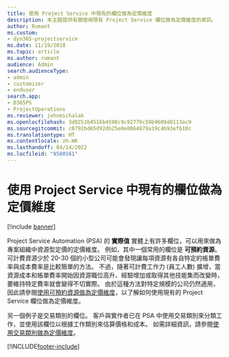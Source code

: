 ```yaml
---
title: 使用 Project Service 中現有的欄位做為定價維度
description: 本主題提供有關使用現有 Project Service 欄位做為定價維度的資訊。
author: Rumant
ms.custom:
- dyn365-projectservice
ms.date: 11/19/2018
ms.topic: article
ms.author: rumant
audience: Admin
search.audienceType:
- admin
- customizer
- enduser
search.app:
- D365PS
- ProjectOperations
ms.reviewer: johnmichalak
ms.openlocfilehash: 3d8251b4516b4598c9c92779c59b9609d8113ac9
ms.sourcegitcommit: c0792bd65d92db25e0e8864879a19c4b93efb10c
ms.translationtype: HT
ms.contentlocale: zh-HK
ms.lasthandoff: 04/14/2022
ms.locfileid: "8580161"
---
```

# <a name="use-an-existing-field-in-project-service-as-a-pricing-dimension"></a>使用 Project Service 中現有的欄位做為定價維度

[!include [banner](../includes/psa-now-project-operations.md)]

Project Service Automation (PSA) 的 **實際值** 實體上有許多欄位，可以用來做為專案組織中資源型定價的定價維度。 例如，其中一個常用的欄位是 **可預約資源**。 可計費資源少於 20-30 個的小型公司可能會發現讓每項資源有各自特定的帳單費率與成本費率是比較簡單的方法。 不過，隨著可計費工作力 (員工人數) 擴增，當資源成本和帳單費率開始因資源職位高升、經驗增加或取得其他技能集而改變時，要維持特定費率就會變得不切實際。 由於這種方法對特定規模的公司仍然適用，因此請參閱[使用可預約資源做為定價維度](bookable-resource-pricing-dimension.md)，以了解如何使用現有的 Project Service 欄位做為定價維度。

另一個例子是交易類別的欄位。 客戶與實作者已在 PSA 中使用交易類別來分類工作，並使用該欄位以根據工作類別來估算價格和成本。 如需詳細資訊，請參閱[使用交易類別做為定價維度](transaction-category-pricing-dimension.md)。


[!INCLUDE[footer-include](../includes/footer-banner.md)]
